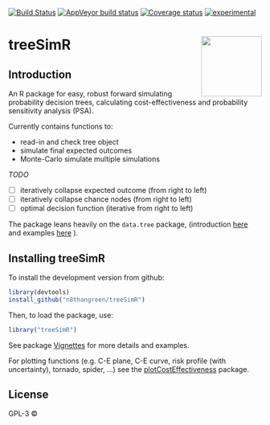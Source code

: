 
[![Build
Status](https://travis-ci.org/Health-Economics-in-R/CEdecisiontree.svg?branch=master)](https://travis-ci.org/n8thangreen/treeSimR)
[![AppVeyor build
status](https://ci.appveyor.com/api/projects/status/github/Health-Economics-in-R/CEdecisiontree?branch=master&svg=true)](https://ci.appveyor.com/project/Hn8thangreen/treeSimR)
[![Coverage
status](https://codecov.io/gh/Health-Economics-in-R/CEdecisiontree/branch/master/graph/badge.svg)](https://codecov.io/github/n8thangreen/treeSimR?branch=master)
[![experimental](http://badges.github.io/stability-badges/dist/experimental.svg)](http://github.com/badges/stability-badges)

<!-- README.md is generated from README.Rmd. Please edit that file -->

# treeSimR <img src="man/figures/hexSticker.png" width="120" height="120" align="right" />

## Introduction

An R package for easy, robust forward simulating probability decision
trees, calculating cost-effectiveness and probability sensitivity
analysis (PSA).

Currently contains functions to:

  - read-in and check tree object
  - simulate final expected outcomes
  - Monte-Carlo simulate multiple simulations

*TODO*

  - [ ] iteratively collapse expected outcome (from right to left)
  - [ ] iteratively collapse chance nodes (from right to left)
  - [ ] optimal decision function (iterative from right to left)

The package leans heavily on the `data.tree` package, (introduction
[here](https://cran.r-project.org/web/packages/data.tree/vignettes/data.tree.html)
and examples
[here](https://cran.r-project.org/web/packages/data.tree/vignettes/applications.html)
).

## Installing treeSimR

To install the development version from github:

``` r
library(devtools)
install_github("n8thangreen/treeSimR")
```

Then, to load the package, use:

``` r
library("treeSimR")
```

See package
[Vignettes](https://n8thangreen.github.io/treeSimR/articles/vignette_main.html)
for more details and examples.

For plotting functions (e.g. C-E plane, C-E curve, risk profile (with
uncertainty), tornado, spider, …) see the
[plotCostEffectiveness](https://github.com/n8thangreen/plotCostEffectiveness)
package.

## License

GPL-3 ©
